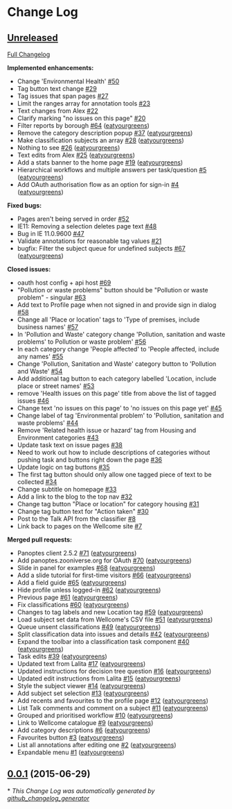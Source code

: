 # Change Log

## [Unreleased](https://github.com/zooniverse/diagnosislondon/tree/HEAD)

[Full Changelog](https://github.com/zooniverse/diagnosislondon/compare/0.0.1...HEAD)

**Implemented enhancements:**

- Change 'Environmental Health' [\#50](https://github.com/zooniverse/diagnosislondon/issues/50)
- Tag button text change [\#29](https://github.com/zooniverse/diagnosislondon/issues/29)
- Tag issues that span pages [\#27](https://github.com/zooniverse/diagnosislondon/issues/27)
- Limit the ranges array for annotation tools [\#23](https://github.com/zooniverse/diagnosislondon/issues/23)
- Text changes from Alex [\#22](https://github.com/zooniverse/diagnosislondon/issues/22)
- Clarify marking "no issues on this page" [\#20](https://github.com/zooniverse/diagnosislondon/issues/20)
- Filter reports by borough [\#64](https://github.com/zooniverse/diagnosislondon/pull/64) ([eatyourgreens](https://github.com/eatyourgreens))
- Remove the category description popup [\#37](https://github.com/zooniverse/diagnosislondon/pull/37) ([eatyourgreens](https://github.com/eatyourgreens))
- Make classification subjects an array [\#28](https://github.com/zooniverse/diagnosislondon/pull/28) ([eatyourgreens](https://github.com/eatyourgreens))
- Nothing to see [\#26](https://github.com/zooniverse/diagnosislondon/pull/26) ([eatyourgreens](https://github.com/eatyourgreens))
- Text edits from Alex [\#25](https://github.com/zooniverse/diagnosislondon/pull/25) ([eatyourgreens](https://github.com/eatyourgreens))
- Add a stats banner to the home page [\#19](https://github.com/zooniverse/diagnosislondon/pull/19) ([eatyourgreens](https://github.com/eatyourgreens))
- Hierarchical workflows and multiple answers per task/question [\#5](https://github.com/zooniverse/diagnosislondon/pull/5) ([eatyourgreens](https://github.com/eatyourgreens))
- Add OAuth authorisation flow as an option for sign-in [\#4](https://github.com/zooniverse/diagnosislondon/pull/4) ([eatyourgreens](https://github.com/eatyourgreens))

**Fixed bugs:**

- Pages aren't being served in order [\#52](https://github.com/zooniverse/diagnosislondon/issues/52)
- IE11: Removing a selection deletes page text [\#48](https://github.com/zooniverse/diagnosislondon/issues/48)
- Bug in IE 11.0.9600 [\#47](https://github.com/zooniverse/diagnosislondon/issues/47)
- Validate annotations for reasonable tag values [\#21](https://github.com/zooniverse/diagnosislondon/issues/21)
- bugfix: Filter the subject queue for undefined subjects [\#67](https://github.com/zooniverse/diagnosislondon/pull/67) ([eatyourgreens](https://github.com/eatyourgreens))

**Closed issues:**

- oauth host config + api host [\#69](https://github.com/zooniverse/diagnosislondon/issues/69)
- "Pollution or waste problems" button should be "Pollution or waste problem" - singular [\#63](https://github.com/zooniverse/diagnosislondon/issues/63)
- Add text to Profile page when not signed in and provide sign in dialog [\#58](https://github.com/zooniverse/diagnosislondon/issues/58)
- Change all 'Place or location' tags to 'Type of premises, include business names' [\#57](https://github.com/zooniverse/diagnosislondon/issues/57)
- In 'Pollution and Waste' category change 'Pollution, sanitation and waste problems' to Pollution or waste problem' [\#56](https://github.com/zooniverse/diagnosislondon/issues/56)
- In each category change 'People affected' to 'People affected, include any names' [\#55](https://github.com/zooniverse/diagnosislondon/issues/55)
- Change 'Pollution, Sanitation and Waste' category button to 'Pollution and Waste' [\#54](https://github.com/zooniverse/diagnosislondon/issues/54)
- Add additional tag button to each category labelled 'Location, include place or street names'  [\#53](https://github.com/zooniverse/diagnosislondon/issues/53)
- remove 'Health issues on this page' title from above the list of tagged issues [\#46](https://github.com/zooniverse/diagnosislondon/issues/46)
- Change text 'no issues on this page' to 'no issues on this page yet' [\#45](https://github.com/zooniverse/diagnosislondon/issues/45)
- Change label of tag 'Environmental problem' to 'Pollution, sanitation and waste problems' [\#44](https://github.com/zooniverse/diagnosislondon/issues/44)
- Remove 'Related health issue or hazard' tag from Housing and Environment categories [\#43](https://github.com/zooniverse/diagnosislondon/issues/43)
- Update task text on issue pages [\#38](https://github.com/zooniverse/diagnosislondon/issues/38)
- Need to work out how to include descriptions of categories without pushing task and buttons right down the page [\#36](https://github.com/zooniverse/diagnosislondon/issues/36)
- Update logic on tag buttons [\#35](https://github.com/zooniverse/diagnosislondon/issues/35)
- The first tag button should only allow one tagged piece of text to be collected [\#34](https://github.com/zooniverse/diagnosislondon/issues/34)
- Change subtitle on homepage [\#33](https://github.com/zooniverse/diagnosislondon/issues/33)
- Add a link to the blog to the top nav [\#32](https://github.com/zooniverse/diagnosislondon/issues/32)
- Change tag button "Place or location" for category housing [\#31](https://github.com/zooniverse/diagnosislondon/issues/31)
- Change tag button text for "Action taken" [\#30](https://github.com/zooniverse/diagnosislondon/issues/30)
- Post to the Talk API from the classifier [\#8](https://github.com/zooniverse/diagnosislondon/issues/8)
- Link back to pages on the Wellcome site [\#7](https://github.com/zooniverse/diagnosislondon/issues/7)

**Merged pull requests:**

- Panoptes client 2.5.2 [\#71](https://github.com/zooniverse/diagnosislondon/pull/71) ([eatyourgreens](https://github.com/eatyourgreens))
- Add panoptes.zooniverse.org for OAuth [\#70](https://github.com/zooniverse/diagnosislondon/pull/70) ([eatyourgreens](https://github.com/eatyourgreens))
- Slide in panel for examples [\#68](https://github.com/zooniverse/diagnosislondon/pull/68) ([eatyourgreens](https://github.com/eatyourgreens))
- Add a slide tutorial for first-time visitors [\#66](https://github.com/zooniverse/diagnosislondon/pull/66) ([eatyourgreens](https://github.com/eatyourgreens))
- Add a field guide [\#65](https://github.com/zooniverse/diagnosislondon/pull/65) ([eatyourgreens](https://github.com/eatyourgreens))
- Hide profile unless logged-in [\#62](https://github.com/zooniverse/diagnosislondon/pull/62) ([eatyourgreens](https://github.com/eatyourgreens))
- Previous page [\#61](https://github.com/zooniverse/diagnosislondon/pull/61) ([eatyourgreens](https://github.com/eatyourgreens))
- Fix classifications [\#60](https://github.com/zooniverse/diagnosislondon/pull/60) ([eatyourgreens](https://github.com/eatyourgreens))
- Changes to tag labels and new Location tag [\#59](https://github.com/zooniverse/diagnosislondon/pull/59) ([eatyourgreens](https://github.com/eatyourgreens))
- Load subject set data from Wellcome's CSV file [\#51](https://github.com/zooniverse/diagnosislondon/pull/51) ([eatyourgreens](https://github.com/eatyourgreens))
- Queue unsent classifications [\#49](https://github.com/zooniverse/diagnosislondon/pull/49) ([eatyourgreens](https://github.com/eatyourgreens))
- Split classification data into issues and details [\#42](https://github.com/zooniverse/diagnosislondon/pull/42) ([eatyourgreens](https://github.com/eatyourgreens))
- Expand the toolbar into a classification task component [\#40](https://github.com/zooniverse/diagnosislondon/pull/40) ([eatyourgreens](https://github.com/eatyourgreens))
- Task edits [\#39](https://github.com/zooniverse/diagnosislondon/pull/39) ([eatyourgreens](https://github.com/eatyourgreens))
- Updated text from Lalita [\#17](https://github.com/zooniverse/diagnosislondon/pull/17) ([eatyourgreens](https://github.com/eatyourgreens))
- Updated instructions for decision tree question [\#16](https://github.com/zooniverse/diagnosislondon/pull/16) ([eatyourgreens](https://github.com/eatyourgreens))
- Updated edit instructions from Lalita [\#15](https://github.com/zooniverse/diagnosislondon/pull/15) ([eatyourgreens](https://github.com/eatyourgreens))
- Style the subject viewer [\#14](https://github.com/zooniverse/diagnosislondon/pull/14) ([eatyourgreens](https://github.com/eatyourgreens))
- Add subject set selection [\#13](https://github.com/zooniverse/diagnosislondon/pull/13) ([eatyourgreens](https://github.com/eatyourgreens))
- Add recents and favourites to the profile page [\#12](https://github.com/zooniverse/diagnosislondon/pull/12) ([eatyourgreens](https://github.com/eatyourgreens))
- List Talk comments and comment on a subject [\#11](https://github.com/zooniverse/diagnosislondon/pull/11) ([eatyourgreens](https://github.com/eatyourgreens))
- Grouped and prioritised workflow [\#10](https://github.com/zooniverse/diagnosislondon/pull/10) ([eatyourgreens](https://github.com/eatyourgreens))
- Link to Wellcome catalogue [\#9](https://github.com/zooniverse/diagnosislondon/pull/9) ([eatyourgreens](https://github.com/eatyourgreens))
- Add category descriptions [\#6](https://github.com/zooniverse/diagnosislondon/pull/6) ([eatyourgreens](https://github.com/eatyourgreens))
- Favourites button [\#3](https://github.com/zooniverse/diagnosislondon/pull/3) ([eatyourgreens](https://github.com/eatyourgreens))
- List all annotations after editing one [\#2](https://github.com/zooniverse/diagnosislondon/pull/2) ([eatyourgreens](https://github.com/eatyourgreens))
- Expandable menu [\#1](https://github.com/zooniverse/diagnosislondon/pull/1) ([eatyourgreens](https://github.com/eatyourgreens))

## [0.0.1](https://github.com/zooniverse/diagnosislondon/tree/0.0.1) (2015-06-29)


\* *This Change Log was automatically generated by [github_changelog_generator](https://github.com/skywinder/Github-Changelog-Generator)*